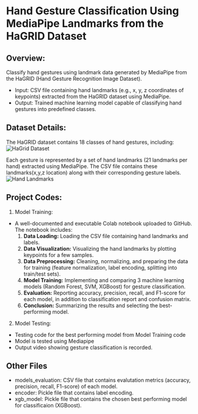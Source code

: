 # Hand Gesture Classification Using MediaPipe Landmarks from the HaGRID Dataset

## Overview:
Classify hand gestures using landmark data generated by MediaPipe from the HaGRID (Hand Gesture Recognition Image Dataset).
- Input: CSV file containing hand landmarks (e.g., x, y, z coordinates of keypoints) extracted from the HaGRID dataset using MediaPipe.
- Output: Trained machine learning model capable of classifying hand gestures into predefined classes.

## Dataset Details:
The HaGRID dataset contains 18 classes of hand gestures, including:
![HaGrid Dataset](https://github.com/user-attachments/assets/221d1df0-526b-46a6-9262-41bc6f067544)

Each gesture is represented by a set of hand landmarks (21 landmarks per hand) extracted using MediaPipe. The CSV file contains these landmarks(x,y,z location) along with their corresponding gesture labels.
![Hand Landmarks](https://github.com/user-attachments/assets/e876d522-bb34-4c80-b14b-8d939e5ee3d1)

## Project Codes:
1. Model Training:
- A well-documented and executable Colab notebook uploaded to GitHub. The notebook includes:
  1. **Data Loading:** Loading the CSV file containing hand landmarks and labels.
  2. **Data Visualization:** Visualizing the hand landmarks by plotting keypoints for a few samples.
  3. **Data Preprocessing:** Cleaning, normalizing, and preparing the data for training (feature normalization, label encoding, splitting into train/test sets).
  4. **Model Training:** Implementing and comparing 3 machine learning models (Random Forest, SVM, XGBoost) for gesture classification.
  5. **Evaluation:** Reporting accuracy, precision, recall, and F1-score for each model, in addition to classification report and confusion matrix.
  6. **Conclusion:** Summarizing the results and selecting the best-performing model.
  
2. Model Testing:
  - Testing code for the best performing model from Model Training code
  - Model is tested using Mediapipe
  - Output video showing gesture classification is recorded.

## Other Files
- models_evaluation: CSV file that contains evalutation metrics (accuracy, precision, recall, F1-score) of each model.
- encoder: Pickle file that contains label encoding.
- xgb_model: Pickle file that contains the chosen best performing model for classificaion (XGBoost).
